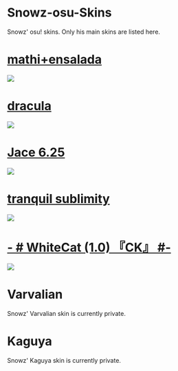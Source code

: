 # Snowz-osu-Skins
Snowz' osu! skins. Only his main skins are listed here.

# [mathi+ensalada](https://puu.sh/wvSc8.osk)
![](https://image.prntscr.com/image/cHwIiRw5QUyBg-NX5Hon1A.png)

# [dracula](https://www.dropbox.com/s/n57ci29mq0ni815/dracula_final.osk?dl=1)
![](https://skins.osuck.net/uploads/posts/2018-09/1537800520_oqggtfn.jpg)

# [Jace 6.25](https://download1497.mediafire.com/bxvt5np3jscg/wtys5r1kr1q66ww/Jace+6.25.osk)
![](https://image.prntscr.com/image/FIbXLbp2SsuDKvdMmoTgjg.png)

# [tranquil sublimity](https://download1518.mediafire.com/prft4ygwdqvg/vdpucuc2ipuurt3/tranquil+sublimity.osk)
![](https://image.prntscr.com/image/7NJgu7agTzeKjw-5XCuNUA.png)

# [-        # WhiteCat (1.0) 『CK』 #-](http://download1953.mediafire.com/p0sa9tkz7fng/6250ar1z1jq0aes/-++++++++%23+WhiteCat+%281.0%29+%E3%80%8ECK%E3%80%8F+%23-.osk)
![](https://image.prntscr.com/image/cOgs56n9SnOUjW4aKoBBrQ.png)

# Varvalian
Snowz' Varvalian skin is currently private.

# Kaguya
Snowz' Kaguya skin is currently private.
